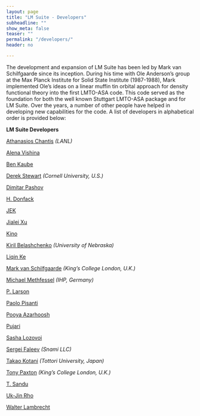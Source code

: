 ```yaml
---
layout: page
title: "LM Suite - Developers"
subheadline: ""
show_meta: false
teaser: ""
permalink: "/developers/"
header: no

---
```


The development and expansion of LM Suite has been led by Mark van Schilfgaarde since its inception.
During his time with Ole Anderson’s group at the Max Planck Institute for Solid State Institute 
(1987-1988), Mark implemented Ole’s ideas on a linear muffin tin orbital approach for density 
functional theory into the first LMTO-ASA code. This code served as the foundation for both the 
well known Stuttgart LMTO-ASA package and for LM Suite. Over the years, a number of other people 
have helped in developing new capabilities for the code. A list of developers in alphabetical order is provided below:


**LM Suite Developers**

[Athanasios Chantis]() *(LANL)*

[Alena Vishina]()

[Ben Kaube]()

[Derek Stewart](https://sites.google.com/site/dft4nano/) *(Cornell University, U.S.)*

[Dimitar Pashov]()

[H. Donfack]()

[JEK]()

[Jialei Xu]()

[Kino]()

[Kiril Belashchenko](http://physics.unl.edu/~kirillb/index.html) *(University of Nebraska)*

[Liqin Ke]()

[Mark van Schilfgaarde](http://www.kcl.ac.uk/nms/depts/physics/people/academicstaff/van-Schilfgaarde-.aspx) *(King’s College London, U.K.)*

[Michael Methfessel]() *(IHP, Germany)*

[P. Larson]()

[Paolo Pisanti]()

[Pooya Azarhoosh]()

[Pujari]()

[Sasha Lozovoi]()

[Sergei Faleev]() *(Snami LLC)*

[Takao Kotani](http://newton.damp.tottori-u.ac.jp/wiki/index.php/Tkotani) *(Tottori University, Japan)*

[Tony Paxton](http://www.kcl.ac.uk/nms/depts/physics/people/academicstaff/paxton.aspx) *(King’s College London, U.K.)*

[T. Sandu]()

[Uk-Jin Rho]()

[Walter Lambrecht]()
